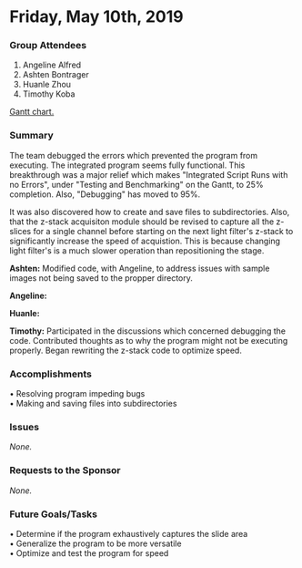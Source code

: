 # Friday, May 10th, 2019

### Group Attendees
1. Angeline Alfred
2. Ashten Bontrager
3. Huanle Zhou
4. Timothy Koba

[Gantt chart.](https://prod.teamgantt.com/gantt/schedule/?ids=1432769&public_keys=M1SEDd8Q6NcE&zoom=d100&font_size=12&estimated_hours=0&assigned_resources=1&percent_complete=1&documents=0&comments=1&col_width=355&hide_header_tabs=0&menu_view=1&resource_filter=1&name_in_bar=0&name_next_to_bar=1&resource_names=1#user=&company=&custom=&date_filter=&hide_completed=false&color_filter=&ids=1432769)

### Summary 
The team debugged the errors which prevented the program from executing. The integrated program seems fully functional. 
This breakthrough was a major relief which makes "Integrated Script Runs with no Errors", under "Testing and Benchmarking" on the Gantt,
to 25% completion. Also, "Debugging" has moved to 95%.

It was also discovered how to create and save files to subdirectories. Also, that the z-stack acquisiton module should be revised
to capture all the z-slices for a single channel before starting on the next light filter's z-stack to significantly increase the speed of
acquistion. This is because changing light filter's is a much slower operation than repositioning the stage.

__Ashten:__ Modified code, with Angeline, to address issues with sample images not being saved to the propper directory. 

__Angeline:__

__Huanle:__

__Timothy:__ Participated in the discussions which concerned debugging the code. Contributed thoughts as to why the program might
not be executing properly. Began rewriting the z-stack code to optimize speed.

### Accomplishments
•	Resolving program impeding bugs \
• Making and saving files into subdirectories

### Issues
_None._

### Requests to the Sponsor
_None._

### Future Goals/Tasks
•	Determine if the program exhaustively captures the slide area \
• Generalize the program to be more versatile \
• Optimize and test the program for speed
